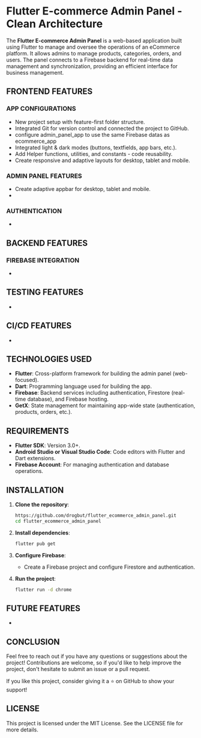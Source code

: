 # Flutter E-commerce Admin Panel - Clean Architecture

The **Flutter E-commerce Admin Panel** is a web-based application built using Flutter to manage and oversee the operations of an eCommerce platform. It allows admins to manage products, categories, orders, and users. The panel connects to a Firebase backend for real-time data management and synchronization, providing an efficient interface for business management.

## FRONTEND FEATURES
### APP CONFIGURATIONS
* New project setup with feature-first folder structure.
* Integrated Git for version control and connected the project to GitHub. 
* configure admin_panel_app to use the same Firebase datas as ecommerce_app
* Integrated light & dark modes (buttons, textfields, app bars, etc.).
* Add Helper functions, utilities, and constants - code reusability.
* Create responsive and adaptive layouts for desktop, tablet and mobile.

### ADMIN PANEL FEATURES
* Create adaptive appbar for desktop, tablet and mobile.
* 

### AUTHENTICATION
* 

## BACKEND FEATURES
### FIREBASE INTEGRATION
* 

## TESTING FEATURES
* 

## CI/CD FEATURES
* 

## TECHNOLOGIES USED
* **Flutter**: Cross-platform framework for building the admin panel (web-focused).
* **Dart**: Programming language used for building the app.
* **Firebase**: Backend services including authentication, Firestore (real-time database), and Firebase hosting.
* **GetX**: State management for maintaining app-wide state (authentication, products, orders, etc.).

## REQUIREMENTS
* **Flutter SDK**: Version 3.0+.
* **Android Studio or Visual Studio Code**: Code editors with Flutter and Dart extensions.
* **Firebase Account**: For managing authentication and database operations.

## INSTALLATION

1. **Clone the repository**:
    ```bash
    https://github.com/drogbut/flutter_ecommerce_admin_panel.git
    cd flutter_ecommerce_admin_panel
    ```

2. **Install dependencies**:
    ```bash
    flutter pub get
    ```

3. **Configure Firebase**:
    * Create a Firebase project and configure Firestore and authentication.

4. **Run the project**:
    ```bash
    flutter run -d chrome
    ```

## FUTURE FEATURES
* 

## CONCLUSION
Feel free to reach out if you have any questions or suggestions about the project! Contributions are welcome, so if you'd like to help improve the project, don't hesitate to submit an issue or a pull request.

If you like this project, consider giving it a ⭐ on GitHub to show your support!

## LICENSE
This project is licensed under the MIT License. See the LICENSE file for more details.

